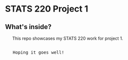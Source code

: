<h1>STATS 220 Project 1</h1>

<h2>What's inside?</h2>
<ol>This repo showcases my STATS 220 work for project 1.</ol>
<pre>   
   Hoping it goes well! 
    </pre>

